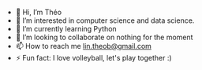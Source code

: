 - 👋 Hi, I’m Théo
- 👀 I’m interested in computer science and data science.
- 🌱 I’m currently learning Python
- 💞️ I’m looking to collaborate on nothing for the moment
- 📫 How to reach me lin.theob@gmail.com
- ⚡ Fun fact: I love volleyball, let's play together :)

<!---
eothL/eothL is a ✨ special ✨ repository because its `README.md` (this file) appears on your GitHub profile.
You can click the Preview link to take a look at your changes.
--->
